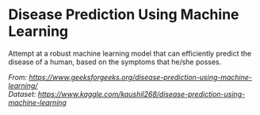 # Disease Prediction Using Machine Learning

Attempt at a robust machine learning model that can efficiently predict the disease of a human, based on the symptoms that he/she posses.  


*From: https://www.geeksforgeeks.org/disease-prediction-using-machine-learning/*  
*Dataset: https://www.kaggle.com/kaushil268/disease-prediction-using-machine-learning*
